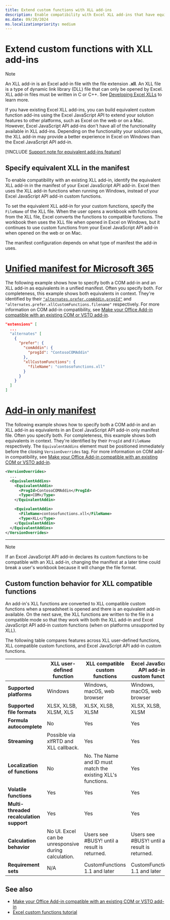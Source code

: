 ```yaml
---
title: Extend custom functions with XLL add-ins
description: Enable compatibility with Excel XLL add-ins that have equivalent functionality to your custom functions.
ms.date: 09/20/2024
ms.localizationpriority: medium
---
```


# Extend custom functions with XLL add-ins

> [!NOTE]
> An XLL add-in is an Excel add-in file with the file extension **.xll**. An XLL file is a type of dynamic link library (DLL) file that can only be opened by Excel. XLL add-in files must be written in C or C++. See [Developing Excel XLLs](/office/client-developer/excel/developing-excel-xlls) to learn more.

If you have existing Excel XLL add-ins, you can build equivalent custom function add-ins using the Excel JavaScript API to extend your solution features to other platforms, such as Excel on the web or on a Mac. However, Excel JavaScript API add-ins don't have all of the functionality available in XLL add-ins. Depending on the functionality your solution uses, the XLL add-in may provide a better experience in Excel on Windows than the Excel JavaScript API add-in.

[!INCLUDE [Support note for equivalent add-ins feature](../includes/equivalent-add-in-support-note.md)]

## Specify equivalent XLL in the manifest

To enable compatibility with an existing XLL add-in, identify the equivalent XLL add-in in the manifest of your Excel JavaScript API add-in. Excel then uses the XLL add-in functions when running on Windows, instead of your Excel JavaScript API add-in custom functions.

To set the equivalent XLL add-in for your custom functions, specify the `FileName` of the XLL file. When the user opens a workbook with functions from the XLL file, Excel converts the functions to compatible functions. The workbook then uses the XLL file when opened in Excel on Windows, but it continues to use custom functions from your Excel JavaScript API add-in when opened on the web or on Mac.

The manifest configuration depends on what type of manifest the add-in uses.

# [Unified manifest for Microsoft 365](#tab/jsonmanifest)

The following example shows how to specify both a COM add-in and an XLL add-in as equivalents in a unified manifest. Often you specify both. For completeness, this example shows both equivalents in context. They're identified by their [`"alternates.prefer.comAddin.progId"`](/microsoft-365/extensibility/schema/extension-alternate-versions-array-prefer-com-addin#progid) and `"alternates.prefer.xllCustomFunctions.filename"` respectively. For more information on COM add-in compatibility, see [Make your Office Add-in compatible with an existing COM or VSTO add-in](../develop/make-office-add-in-compatible-with-existing-com-add-in.md).

```json
"extensions" [
  ...
  "alternates" [
    {
      "prefer": {
        "comAddin": {
          "progId": "ContosoCOMAddin"
        },
        "xllCustomFunctions": {
          "fileName": "contosofunctions.xll"
        }
      }
    }
  ]
]
```

# [Add-in only manifest](#tab/xmlmanifest)

The following example shows how to specify both a COM add-in and an XLL add-in as equivalents in an Excel JavaScript API add-in only manifest file. Often you specify both. For completeness, this example shows both equivalents in context. They're identified by their `ProgId` and `FileName` respectively. The `EquivalentAddins` element must be positioned immediately before the closing `VersionOverrides` tag. For more information on COM add-in compatibility, see [Make your Office Add-in compatible with an existing COM or VSTO add-in](../develop/make-office-add-in-compatible-with-existing-com-add-in.md).

```xml
<VersionOverrides>
  ...
  <EquivalentAddins>
    <EquivalentAddin>
      <ProgId>ContosoCOMAddin</ProgId>
      <Type>COM</Type>
    </EquivalentAddin>

    <EquivalentAddin>
      <FileName>contosofunctions.xll</FileName>
      <Type>XLL</Type>
    </EquivalentAddin>
  </EquivalentAddins>
</VersionOverrides>
```

---

> [!NOTE]
> If an Excel JavaScript API add-in declares its custom functions to be compatible with an XLL add-in, changing the manifest at a later time could break a user's workbook because it will change the file format.

## Custom function behavior for XLL compatible functions

An add-in's XLL functions are converted to XLL compatible custom functions when a spreadsheet is opened and there is an equivalent add-in available. On the next save, the XLL functions are written to the file in a compatible mode so that they work with both the XLL add-in and Excel JavaScript API add-in custom functions (when on platforms unsupported by XLL).

The following table compares features across XLL user-defined functions, XLL compatible custom functions, and Excel JavaScript API add-in custom functions.

|         |XLL user-defined function |XLL compatible custom functions |Excel JavaScript API add-in custom function |
|---------|---------|---------|---------|
| **Supported platforms** | Windows | Windows, macOS, web browser | Windows, macOS, web browser |
| **Supported file formats** | XLSX, XLSB, XLSM, XLS | XLSX, XLSB, XLSM | XLSX, XLSB, XLSM |
| **Formula autocomplete** | No | Yes | Yes |
| **Streaming** | Possible via xlfRTD and XLL callback. | Yes | Yes |
| **Localization of functions** | No | No. The Name and ID must match the existing XLL's functions. | Yes |
| **Volatile functions** | Yes | Yes | Yes |
| **Multi-threaded recalculation support** | Yes | Yes | Yes |
| **Calculation behavior** | No UI. Excel can be unresponsive during calculation. | Users see #BUSY! until a result is returned. | Users see #BUSY! until a result is returned. |
| **Requirement sets** | N/A | CustomFunctions 1.1 and later | CustomFunctions 1.1 and later |

## See also

- [Make your Office Add-in compatible with an existing COM or VSTO add-in](../develop/make-office-add-in-compatible-with-existing-com-add-in.md)
- [Excel custom functions tutorial](../tutorials/excel-tutorial-create-custom-functions.md)
